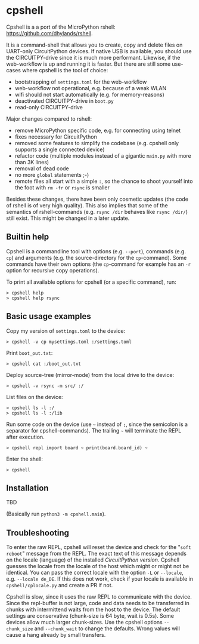 cpshell
=======

Cpshell is a a port of the MicroPython rshell: <https://github.com/dhylands/rshell>.

It is a command-shell that allows you to create, copy and delete files on UART-only CircuitPython devices.
If native USB is available, you should use the CIRCUITPY-drive since it is much more performant.
Likewise, if the web-workflow is up and running it is faster.
But there are still some use-cases where cpshell is the tool of choice:

  - bootstrapping of `settings.toml` for the web-workflow
  - web-workflow not operational, e.g. because of a weak WLAN
  - wifi should not start automatically (e.g. for memory-reasons)
  - deactivated CIRCUITPY-drive in `boot.py`
  - read-only CIRCUITPY-drive

Major changes compared to rshell:

  - remove MicroPython specific code, e.g. for connecting using telnet
  - fixes necessary for CircuitPython
  - removed some features to simplify the codebase
    (e.g. cpshell only supports a single connected device)
  - refactor code (multiple modules instead of a gigantic `main.py` with more than 3K lines)
  - removal of dead code
  - no more `global` statements ;-)
  - remote files all start with a simple `:`, so the chance to shoot yourself into the foot
    with `rm -fr` or `rsync` is smaller

Besides these changes, there have been only cosmetic updates (the code of rshell is of
very high quality). This also implies that some of the semantics of rshell-commands
(e.g. `rsync /dir` behaves like `rsync /dir/`) still exist. This might be changed in a
later update.


Builtin help
------------

Cpshell is a commandline tool with options (e.g. `--port`), commands (e.g. `cp`) and
arguments (e.g. the source-directory for the `cp`-command). Some commands have
their own options (the `cp`-command for example has an `-r` option for recursive
copy operations).

To print all available options for cpshell (or a specific command), run:


    > cpshell help
    > cpshell help rsync


Basic usage examples
--------------------

Copy my version of `settings.toml` to the device:

    > cpshell -v cp mysettings.toml :/settings.toml

Print `boot_out.txt`:

    > cpshell cat :/boot_out.txt

Deploy source-tree (mirror-mode) from the local drive to the device:

    > cpshell -v rsync -m src/ :/

List files on the device:

    > cpshell ls -l :/
    > cpshell ls -l :/lib

Run some code on the device (use `~` instead of `;`, since the
semicolon is a separator for cpshell-commands). The trailing `~`
will terminate the REPL after execution.

    > cpshell repl import board ~ print(board.board_id) ~

Enter the shell:

    > cpshell


Installation
------------

TBD

(Basically run `python3 -m cpshell.main`).


Troubleshooting
---------------

To enter the raw REPL, cpshell will reset the device and check for the "`soft reboot`"
message from the REPL. The exact text of this message
depends on the locale (language) of the installed *CircuitPython version*. Cpshell guesses
the locale from the locale of the host which might or might not be identical. You
can pass the correct locale with the option `-L` or `--locale`, e.g. `--locale de_DE`.
If this does not work, check if your locale is available in `cpshell/cplocale.py` and
create a PR if not.

Cpshell is slow, since it uses the raw REPL to communicate with the device.
Since the repl-buffer is not large, code and data needs to be transferred in chunks
with intermittend waits from the host to the device. The default settings are
conservative (chunk-size is 64 byte, wait is 0.5s). Some devices allow much
larger chunk-sizes. Use the cpshell options `--chunk_size` and `--chunk_wait` to
change the defaults. Wrong values will cause a hang already by small transfers.
